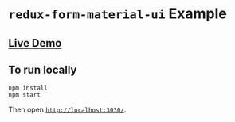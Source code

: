 # `redux-form-material-ui` Example

## [Live Demo](http://marutha.github.io/redux-form-material-ui/)

## To run locally

```
npm install
npm start
```

Then open [`http://localhost:3030/`](http://localhost:3030/).
